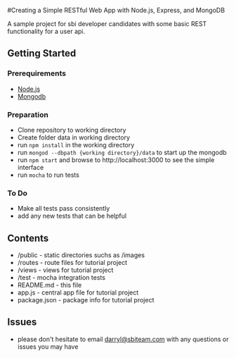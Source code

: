 #Creating a Simple RESTful Web App with Node.js, Express, and MongoDB

A sample project for sbi developer candidates with some basic REST functionality for a user api.

## Getting Started

### Prerequirements
* [Node.js](https://nodejs.org/en/download/)
* [Mongodb](https://www.mongodb.org/downloads#production)

### Preparation
* Clone repository to working directory
* Create folder data in working directory
* run ``` npm install ``` in the working directory
* run ``` mongod --dbpath {working directory}/data ``` to start up the mongodb
* run ``` npm start ``` and browse to http://localhost:3000 to see the simple interface
* run ``` mocha ``` to run tests

### To Do
* Make all tests pass consistently
* add any new tests that can be helpful

## Contents

* /public - static directories suchs as /images
* /routes - route files for tutorial project
* /views - views for tutorial project
* /test - mocha integration tests
* README.md - this file
* app.js - central app file for tutorial project
* package.json - package info for tutorial project

## Issues
* please don't hesitate to email [darryl@sbiteam.com](mailto:darryl@sbiteam.com) with any questions or issues you may have